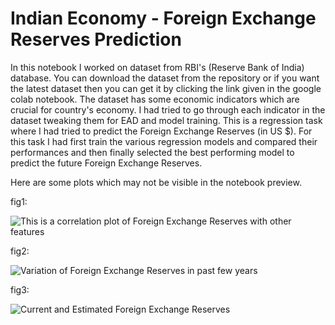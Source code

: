 # Indian Economy - Foreign Exchange Reserves Prediction
In this notebook I worked on dataset from RBI's (Reserve Bank of India) database. You can download the dataset from the repository or if you want the latest dataset then you can get it by clicking the link given in the google colab notebook. The dataset has some economic indicators which are crucial for country's economy. I had tried to go through each indicator in the dataset tweaking them for EAD and model training. This is a regression task where I had tried to predict the Foreign Exchange Reserves (in US $). For this task I had first train the various regression models and compared their performances and then finally selected the best performing model to predict the future Foreign Exchange Reserves.

Here are some plots which may not be visible in the notebook preview.

fig1:

![This is a correlation plot of Foreign Exchange Reserves with other features](/assets/IE_fig1.png)

fig2:

![Variation of Foreign Exchange Reserves in past few years](/assets/IE_fig2.png)

fig3:

![Current and Estimated Foreign Exchange Reserves](/assets/IE_fig3.png)
